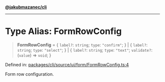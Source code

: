 [**@jakubmazanec/cli**](../README.md)

---

# Type Alias: FormRowConfig

> **FormRowConfig** = \{ `label?`: `string`; `type`: `"confirm"`; \} \| \{ `label?`: `string`;
> `type`: `"select"`; \} \| \{ `label?`: `string`; `type`: `"text"`; `validate?`: (`value`) =>
> `void`; \}

Defined in:
[packages/cli/source/ui/form/FormRowConfig.ts:4](https://github.com/jakubmazanec/tools/blob/026d472564678641afd0039e9c07d936f221ca46/packages/cli/source/ui/form/FormRowConfig.ts#L4)

Form row configuration.
